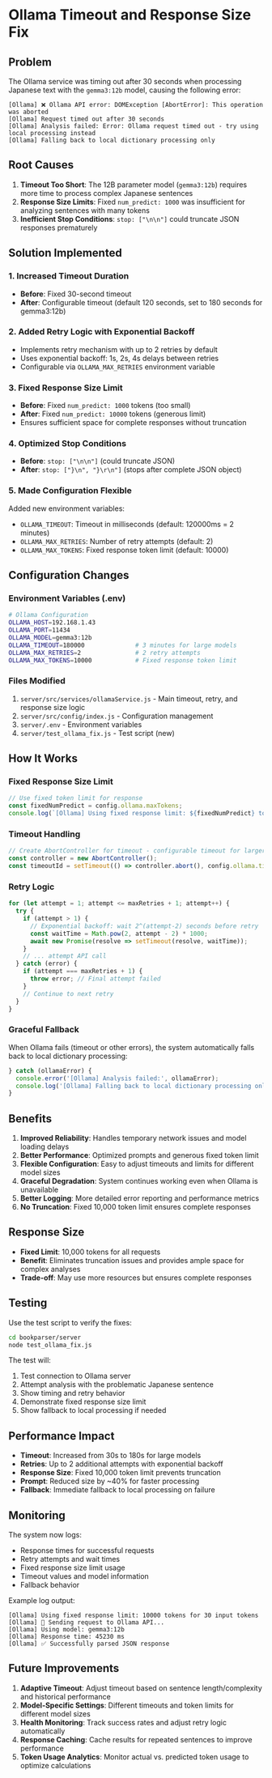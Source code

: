 # Ollama Timeout and Response Size Fix

## Problem
The Ollama service was timing out after 30 seconds when processing Japanese text with the `gemma3:12b` model, causing the following error:

```
[Ollama] ❌ Ollama API error: DOMException [AbortError]: This operation was aborted
[Ollama] Request timed out after 30 seconds
[Ollama] Analysis failed: Error: Ollama request timed out - try using local processing instead
[Ollama] Falling back to local dictionary processing only
```

## Root Causes
1. **Timeout Too Short**: The 12B parameter model (`gemma3:12b`) requires more time to process complex Japanese sentences
2. **Response Size Limits**: Fixed `num_predict: 1000` was insufficient for analyzing sentences with many tokens
3. **Inefficient Stop Conditions**: `stop: ["\n\n"]` could truncate JSON responses prematurely

## Solution Implemented

### 1. Increased Timeout Duration
- **Before**: Fixed 30-second timeout
- **After**: Configurable timeout (default 120 seconds, set to 180 seconds for gemma3:12b)

### 2. Added Retry Logic with Exponential Backoff
- Implements retry mechanism with up to 2 retries by default
- Uses exponential backoff: 1s, 2s, 4s delays between retries
- Configurable via `OLLAMA_MAX_RETRIES` environment variable

### 3. Fixed Response Size Limit
- **Before**: Fixed `num_predict: 1000` tokens (too small)
- **After**: Fixed `num_predict: 10000` tokens (generous limit)
- Ensures sufficient space for complete responses without truncation

### 4. Optimized Stop Conditions
- **Before**: `stop: ["\n\n"]` (could truncate JSON)
- **After**: `stop: ["}\n", "}\r\n"]` (stops after complete JSON object)

### 5. Made Configuration Flexible
Added new environment variables:
- `OLLAMA_TIMEOUT`: Timeout in milliseconds (default: 120000ms = 2 minutes)
- `OLLAMA_MAX_RETRIES`: Number of retry attempts (default: 2)
- `OLLAMA_MAX_TOKENS`: Fixed response token limit (default: 10000)

## Configuration Changes

### Environment Variables (.env)
```bash
# Ollama Configuration
OLLAMA_HOST=192.168.1.43
OLLAMA_PORT=11434
OLLAMA_MODEL=gemma3:12b
OLLAMA_TIMEOUT=180000              # 3 minutes for large models
OLLAMA_MAX_RETRIES=2               # 2 retry attempts
OLLAMA_MAX_TOKENS=10000            # Fixed response token limit
```

### Files Modified
1. `server/src/services/ollamaService.js` - Main timeout, retry, and response size logic
2. `server/src/config/index.js` - Configuration management
3. `server/.env` - Environment variables
4. `server/test_ollama_fix.js` - Test script (new)

## How It Works

### Fixed Response Size Limit
```javascript
// Use fixed token limit for response
const fixedNumPredict = config.ollama.maxTokens;
console.log(`[Ollama] Using fixed response limit: ${fixedNumPredict} tokens for ${tokens.length} input tokens`);
```

### Timeout Handling
```javascript
// Create AbortController for timeout - configurable timeout for larger models
const controller = new AbortController();
const timeoutId = setTimeout(() => controller.abort(), config.ollama.timeout);
```

### Retry Logic
```javascript
for (let attempt = 1; attempt <= maxRetries + 1; attempt++) {
  try {
    if (attempt > 1) {
      // Exponential backoff: wait 2^(attempt-2) seconds before retry
      const waitTime = Math.pow(2, attempt - 2) * 1000;
      await new Promise(resolve => setTimeout(resolve, waitTime));
    }
    // ... attempt API call
  } catch (error) {
    if (attempt === maxRetries + 1) {
      throw error; // Final attempt failed
    }
    // Continue to next retry
  }
}
```

### Graceful Fallback
When Ollama fails (timeout or other errors), the system automatically falls back to local dictionary processing:

```javascript
} catch (ollamaError) {
  console.error('[Ollama] Analysis failed:', ollamaError);
  console.log('[Ollama] Falling back to local dictionary processing only');
}
```

## Benefits

1. **Improved Reliability**: Handles temporary network issues and model loading delays
2. **Better Performance**: Optimized prompts and generous fixed token limit
3. **Flexible Configuration**: Easy to adjust timeouts and limits for different model sizes
4. **Graceful Degradation**: System continues working even when Ollama is unavailable
5. **Better Logging**: More detailed error reporting and performance metrics
6. **No Truncation**: Fixed 10,000 token limit ensures complete responses

## Response Size

- **Fixed Limit**: 10,000 tokens for all requests
- **Benefit**: Eliminates truncation issues and provides ample space for complex analyses
- **Trade-off**: May use more resources but ensures complete responses

## Testing

Use the test script to verify the fixes:

```bash
cd bookparser/server
node test_ollama_fix.js
```

The test will:
1. Test connection to Ollama server
2. Attempt analysis with the problematic Japanese sentence
3. Show timing and retry behavior
4. Demonstrate fixed response size limit
5. Show fallback to local processing if needed

## Performance Impact

- **Timeout**: Increased from 30s to 180s for large models
- **Retries**: Up to 2 additional attempts with exponential backoff
- **Response Size**: Fixed 10,000 token limit prevents truncation
- **Prompt**: Reduced size by ~40% for faster processing
- **Fallback**: Immediate fallback to local processing on failure

## Monitoring

The system now logs:
- Response times for successful requests
- Retry attempts and wait times
- Fixed response size limit usage
- Timeout values and model information
- Fallback behavior

Example log output:
```
[Ollama] Using fixed response limit: 10000 tokens for 30 input tokens
[Ollama] 🚀 Sending request to Ollama API...
[Ollama] Using model: gemma3:12b
[Ollama] Response time: 45230 ms
[Ollama] ✅ Successfully parsed JSON response
```

## Future Improvements

1. **Adaptive Timeout**: Adjust timeout based on sentence length/complexity and historical performance
2. **Model-Specific Settings**: Different timeouts and token limits for different model sizes
3. **Health Monitoring**: Track success rates and adjust retry logic automatically
4. **Response Caching**: Cache results for repeated sentences to improve performance
5. **Token Usage Analytics**: Monitor actual vs. predicted token usage to optimize calculations

